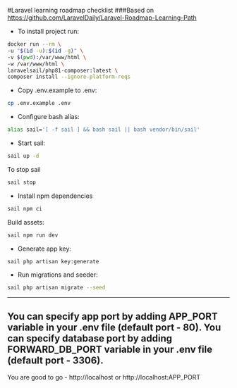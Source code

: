 #Laravel learning roadmap checklist
###Based on https://github.com/LaravelDaily/Laravel-Roadmap-Learning-Path

- To install project run:

```bash
docker run --rm \
-u "$(id -u):$(id -g)" \
-v $(pwd):/var/www/html \
-w /var/www/html \
laravelsail/php81-composer:latest \
composer install --ignore-platform-reqs
```

- Copy .env.example to .env:
```bash
cp .env.example .env
```

- Configure bash alias:
```bash
alias sail='[ -f sail ] && bash sail || bash vendor/bin/sail'
```

- Start sail:
```bash
sail up -d
```

To stop sail
```bash
sail stop
```

- Install npm dependencies

```bash
sail npm ci
```

Build assets:

```bash
sail npm run dev
```

- Generate app key:
```bash
sail php artisan key:generate
```

- Run migrations and seeder:
```bash
sail php artisan migrate --seed
```


---
You can specify app port by adding APP_PORT variable in your .env file (default port - 80). 
You can specify database port by adding FORWARD_DB_PORT variable in your .env file (default port - 3306). 
---

You are good to go - http://localhost or http://localhost:APP_PORT

